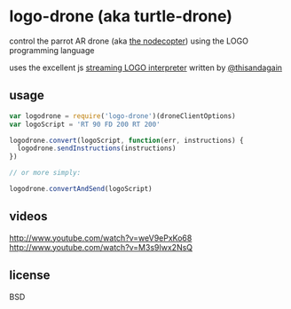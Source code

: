# logo-drone (aka turtle-drone)

control the parrot AR drone (aka [the nodecopter](http://nodecopter.com)) using the LOGO programming language

uses the excellent js [streaming LOGO interpreter](http://github.com/thisandagain/logo) written by [@thisandagain](http://github.com/thisandagain)

## usage

```javascript
var logodrone = require('logo-drone')(droneClientOptions)
var logoScript = 'RT 90 FD 200 RT 200'

logodrone.convert(logoScript, function(err, instructions) {
  logodrone.sendInstructions(instructions)
})

// or more simply:

logodrone.convertAndSend(logoScript)
```

## videos

http://www.youtube.com/watch?v=weV9ePxKo68
http://www.youtube.com/watch?v=M3s9Iwx2NsQ

## license

BSD